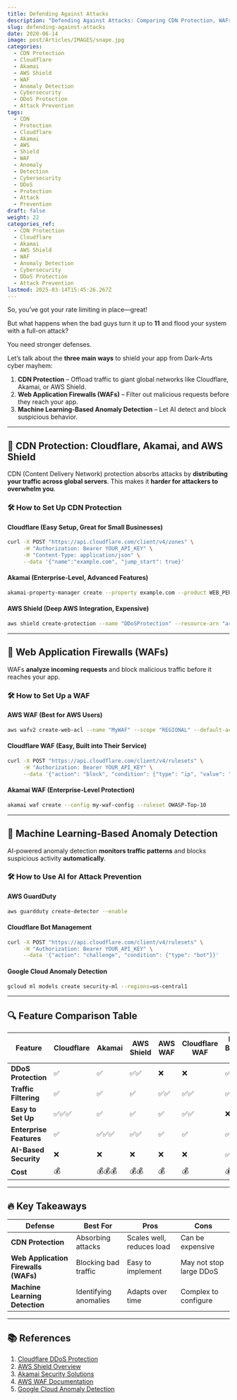 ```yaml
---
title: Defending Against Attacks
description: "Defending Against Attacks: Comparing CDN Protection, WAFs, and Machine Learning-Based Anomaly Detection"
slug: defending-against-attacks
date: 2020-06-14
image: post/Articles/IMAGES/snape.jpg
categories:
  - CDN Protection
  - Cloudflare
  - Akamai
  - AWS Shield
  - WAF
  - Anomaly Detection
  - Cybersecurity
  - DDoS Protection
  - Attack Prevention
tags:
  - CDN
  - Protection
  - Cloudflare
  - Akamai
  - AWS
  - Shield
  - WAF
  - Anomaly
  - Detection
  - Cybersecurity
  - DDoS
  - Protection
  - Attack
  - Prevention
draft: false
weight: 22
categories_ref:
  - CDN Protection
  - Cloudflare
  - Akamai
  - AWS Shield
  - WAF
  - Anomaly Detection
  - Cybersecurity
  - DDoS Protection
  - Attack Prevention
lastmod: 2025-03-14T15:45:26.267Z
---
```

<!--
# Defending Against Attacks: Comparing CDN Protection, WAFs, and Machine Learning-Based Anomaly Detection
-->

So, you’ve got your rate limiting in place—great!

But what happens when the bad guys turn it up to **11** and flood your system with a full-on attack?

You need stronger defenses.

Let’s talk about the **three main ways** to shield your app from Dark-Arts cyber mayhem:

1. **CDN Protection** – Offload traffic to giant global networks like Cloudflare, Akamai, or AWS Shield.
2. **Web Application Firewalls (WAFs)** – Filter out malicious requests before they reach your app.
3. **Machine Learning-Based Anomaly Detection** – Let AI detect and block suspicious behavior.

***

## 📌 CDN Protection: Cloudflare, Akamai, and AWS Shield

CDN (Content Delivery Network) protection absorbs attacks by **distributing your traffic across global servers**. This makes it **harder for attackers to overwhelm you**.

### 🛠 How to Set Up CDN Protection

#### **Cloudflare** (Easy Setup, Great for Small Businesses)

```bash
curl -X POST "https://api.cloudflare.com/client/v4/zones" \
     -H "Authorization: Bearer YOUR_API_KEY" \
     -H "Content-Type: application/json" \
     --data '{"name":"example.com", "jump_start": true}'
```

#### **Akamai** (Enterprise-Level, Advanced Features)

```bash
akamai-property-manager create --property example.com --product WEB_PERFORMANCE
```

#### **AWS Shield** (Deep AWS Integration, Expensive)

```bash
aws shield create-protection --name "DDoSProtection" --resource-arn "arn:aws:elasticloadbalancing:us-east-1:123456789:loadbalancer/app/my-load-balancer/50dc6c495c0c9188"
```

***

## 📌 Web Application Firewalls (WAFs)

WAFs **analyze incoming requests** and block malicious traffic before it reaches your app.

### 🛠 How to Set Up a WAF

#### **AWS WAF** (Best for AWS Users)

```bash
aws wafv2 create-web-acl --name "MyWAF" --scope "REGIONAL" --default-action "allow" --rules "rate-based"
```

#### **Cloudflare WAF** (Easy, Built into Their Service)

```bash
curl -X POST "https://api.cloudflare.com/client/v4/rulesets" \
     -H "Authorization: Bearer YOUR_API_KEY" \
     --data '{"action": "block", "condition": {"type": "ip", "value": "malicious_ips"}}'
```

#### **Akamai WAF** (Enterprise-Level Protection)

```bash
akamai waf create --config my-waf-config --ruleset OWASP-Top-10
```

***

## 📌 Machine Learning-Based Anomaly Detection

AI-powered anomaly detection **monitors traffic patterns** and blocks suspicious activity **automatically**.

### 🛠 How to Use AI for Attack Prevention

#### **AWS GuardDuty**

```bash
aws guardduty create-detector --enable
```

#### **Cloudflare Bot Management**

```bash
curl -X POST "https://api.cloudflare.com/client/v4/rulesets" \
     -H "Authorization: Bearer YOUR_API_KEY" \
     --data '{"action": "challenge", "condition": {"type": "bot"}}'
```

#### **Google Cloud Anomaly Detection**

```bash
gcloud ml models create security-ml --regions=us-central1
```

***

## 🔍 Feature Comparison Table

| Feature                 | Cloudflare | Akamai | AWS Shield | AWS WAF | Cloudflare WAF | ML-Based AI |
| ----------------------- | ---------- | ------ | ---------- | ------- | -------------- | ----------- |
| **DDoS Protection**     | ✅          | ✅      | ✅✅         | ❌       | ❌              | ✅✅✅         |
| **Traffic Filtering**   | ✅          | ✅      | ✅          | ✅✅      | ✅✅             | ✅           |
| **Easy to Set Up**      | ✅✅✅        | ✅      | ✅          | ✅       | ✅✅             | ❌           |
| **Enterprise Features** | ✅          | ✅✅✅    | ✅✅         | ✅       | ✅              | ✅✅✅         |
| **AI-Based Security**   | ❌          | ❌      | ❌          | ❌       | ❌              | ✅✅✅         |
| **Cost**                | 💰         | 💰💰💰 | 💰💰       | 💰      | 💰             | 💰💰💰      |

***

## 🔥 Key Takeaways

| Defense                              | Best For              | Pros                      | Cons                    |
| ------------------------------------ | --------------------- | ------------------------- | ----------------------- |
| **CDN Protection**                   | Absorbing attacks     | Scales well, reduces load | Can be expensive        |
| **Web Application Firewalls (WAFs)** | Blocking bad traffic  | Easy to implement         | May not stop large DDoS |
| **Machine Learning Detection**       | Identifying anomalies | Adapts over time          | Complex to configure    |

***

## 📚 References

1. [Cloudflare DDoS Protection](https://www.cloudflare.com/ddos/)
2. [AWS Shield Overview](https://aws.amazon.com/shield/)
3. [Akamai Security Solutions](https://www.akamai.com/security/)
4. [AWS WAF Documentation](https://aws.amazon.com/waf/)
5. [Google Cloud Anomaly Detection](https://cloud.google.com/security-command-center/)
